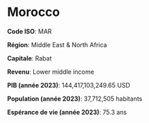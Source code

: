 # Morocco

**Code ISO**: MAR

**Région**: Middle East & North Africa

**Capitale**: Rabat

**Revenu**: Lower middle income

**PIB (année 2023)**: 144,417,103,249.65 USD

**Population (année 2023)**: 37,712,505 habitants

**Espérance de vie (année 2023)**: 75.3 ans

